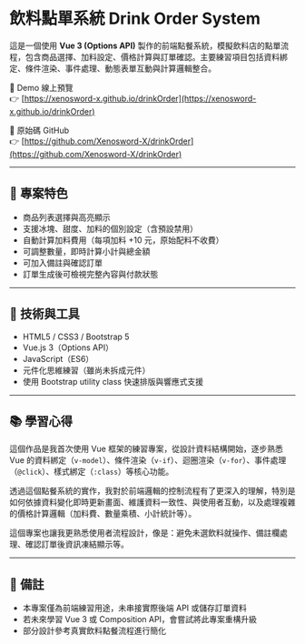 # 飲料點單系統 Drink Order System

這是一個使用 **Vue 3 (Options API)** 製作的前端點餐系統，模擬飲料店的點單流程，包含商品選擇、加料設定、價格計算與訂單確認。主要練習項目包括資料綁定、條件渲染、事件處理、動態表單互動與計算邏輯整合。

🔗 Demo 線上預覽  
👉 [https://xenosword-x.github.io/drinkOrder](https://xenosword-x.github.io/drinkOrder)

📂 原始碼 GitHub  
👉 [https://github.com/Xenosword-X/drinkOrder](https://github.com/Xenosword-X/drinkOrder)

---

## 📌 專案特色

- 商品列表選擇與高亮顯示  
- 支援冰塊、甜度、加料的個別設定（含預設禁用）  
- 自動計算加料費用（每項加料 +10 元，原始配料不收費）  
- 可調整數量，即時計算小計與總金額  
- 可加入備註與確認訂單  
- 訂單生成後可檢視完整內容與付款狀態  

---

## 📁 技術與工具

- HTML5 / CSS3 / Bootstrap 5  
- Vue.js 3（Options API）  
- JavaScript（ES6）  
- 元件化思維練習（雖尚未拆成元件）  
- 使用 Bootstrap utility class 快速排版與響應式支援  

---

## 📚 學習心得

這個作品是我首次使用 Vue 框架的練習專案，從設計資料結構開始，逐步熟悉 Vue 的資料綁定（`v-model`）、條件渲染（`v-if`）、迴圈渲染（`v-for`）、事件處理（`@click`）、樣式綁定（`:class`）等核心功能。

透過這個點餐系統的實作，我對於前端邏輯的控制流程有了更深入的理解，特別是如何依據資料變化即時更新畫面、維護資料一致性、與使用者互動，以及處理複雜的價格計算邏輯（加料費、數量乘積、小計統計等）。

這個專案也讓我更熟悉使用者流程設計，像是：避免未選飲料就操作、備註欄處理、確認訂單後資訊凍結顯示等。

---

## 📝 備註

- 本專案僅為前端練習用途，未串接實際後端 API 或儲存訂單資料  
- 若未來學習 Vue 3 或 Composition API，會嘗試將此專案重構升級  
- 部分設計參考真實飲料點餐流程進行簡化
